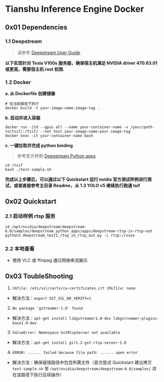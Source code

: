 # Tianshu Inference Engine Docker

## 0x01 Dependencies

### 1.1 Deepstream

> 请参考 [Deepstream User Guide](https://docs.nvidia.com/metropolis/deepstream/dev-guide/text/DS_Quickstart.html).

**以下实现针对 Tesla V100s 服务器，确保宿主机满足 NVIDIA driver 470.63.01 或更高，需要宿主机 root 权限.**

### 1.2 Docker
**a. 从 Dockerfile 创建镜像**
```
# 在当前路径下执行
docker build -t your-image-name:image-tag .
```
**b. 启动并进入容器**
```
docker run -itd --gpus all --name your-container-name -v /your/path-to/tsif/:/tsif/ --net host your-image-name:your-image-tag
docker exec -it your-container-name bash

```
**c. 一键拉取并完成 python binding**
> 参考官方样例 [Deepstream Python apps](https://github.com/NVIDIA-AI-IOT/deepstream_python_apps.git)
```
cd /tsif
bash ./test-sample.sh
```
**完成以上步骤后，可以通过以下 Quickstart 运行 nvidia 官方测试样例进行测试，或者直接参考主目录 Readme，从 1.3 YOLO v5 继续执行跑通 tsif**

## 0x02 Quickstart
### 2.1 启动样例 rtsp 服务
```
cd /opt/nvidia/deepstream/deepstream-6.0/samples/deepstream_python_apps/apps/deepstream-rtsp-in-rtsp-out
python3 deepstream_test1_rtsp_in_rtsp_out.py -i rtsp://xxxx
```
### 2.2 本地查看
* 使用 VLC 或 ffmpeg 通过网络串流展示.


## 0x03 ToubleShooting
1. `CAfile: /etc/ssl/certs/ca-certificates.crt CRLfile: none`
* 解决方法：`export GIT_SSL_NO_VERIFY=1`
2. `No package 'gstreamer-1.0' found`
* 解决方法：`apt-get install libgstreamer1.0-dev libgstreamer-plugins-base1.0-dev`
3. `ValueError: Namespace GstRtspServer not available`
* 解决方法：`apt-get install gir1.2-gst-rtsp-server-1.0`
4. `ERROR: ...... failed because file path: ...... open error`
* 解决方法：确保报错路径中包含所需文件（首次尝试 Quickstart 建议拷贝  `test-sample.sh` 至 `/opt/nvidia/deepstream/deepstream-6.0/samples/` 并在该路径下执行后续操作）
